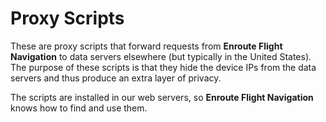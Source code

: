 # Proxy Scripts

These are proxy scripts that forward requests from **Enroute Flight Navigation**
to data servers elsewhere (but typically in the United States). The purpose of 
these scripts is that they hide the device IPs from the data servers and thus 
produce an extra layer of privacy.

The scripts are installed in our web servers, so **Enroute Flight Navigation**
knows how to find and use them.
